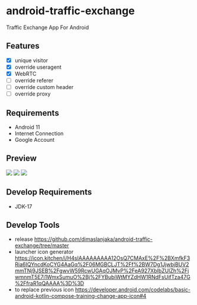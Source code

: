 # android-traffic-exchange
Traffic Exchange App For Android

## Features

- [x] unique visitor
- [x] override useragent
- [x] WebRTC
- [ ] override referer
- [ ] override custom header
- [ ] override proxy

## Requirements
- Android 11
- Internet Connection
- Google Account

## Preview

![](./images/Screenshot_2023-10-26-08-56-48-99_7f9c0e40e1157fc4be382fed75dcb9a6.jpg)
![](./images/Screenshot_2023-10-26-08-56-58-82_7f9c0e40e1157fc4be382fed75dcb9a6.jpg)
![](./images/Screenshot_2023-10-26-08-57-06-96_7f9c0e40e1157fc4be382fed75dcb9a6.jpg)

## Develop Requirements
- JDK-17

## Develop Tools
- release https://github.com/dimaslanjaka/android-traffic-exchange/tree/master
- launcher icon generator https://icon.kitchen/i/H4sIAAAAAAAAA12OsQ7CMAxE%2F%2BXmfkF3Ria6IQYncdKoCYG4AaGq%2F06MGBCLJT%2Ff%2BW7Dg1JjwbjBUV2mmTNj9JSEB%2FgwvW59RcwUGAqOJMvP%2FeA927XbIbZUlZh%2FjwmnmT5E7i1WmxSumuO%2Bj%2FYBubiWtMYZdHW1RNdFsUifTza47G%2FfraR1qQAAAA%3D%3D
- to replace previous icon https://developer.android.com/codelabs/basic-android-kotlin-compose-training-change-app-icon#4

